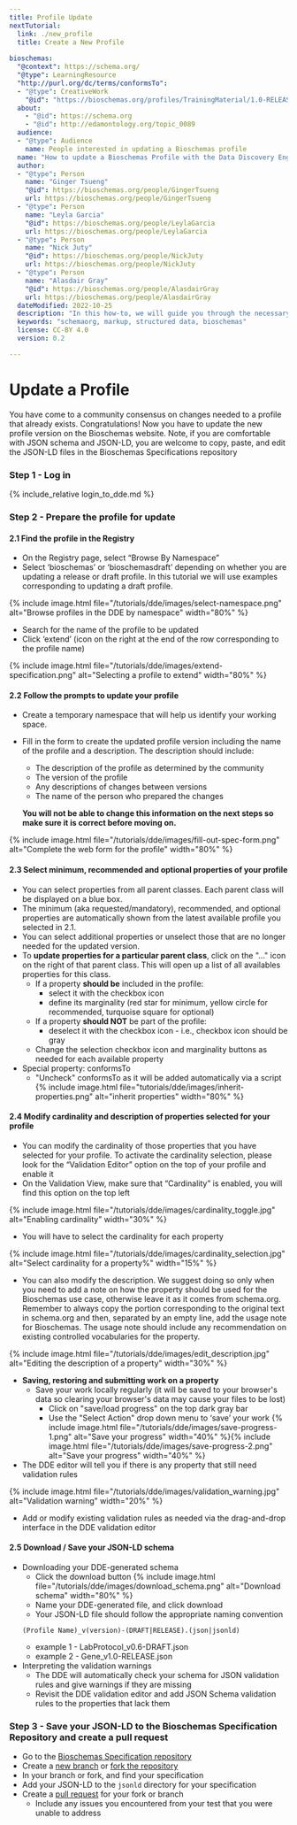 ```yaml
---
title: Profile Update
nextTutorial:
  link: ./new_profile
  title: Create a New Profile
  
bioschemas:
  "@context": https://schema.org/
  "@type": LearningResource
  "http://purl.org/dc/terms/conformsTo":
  - "@type": CreativeWork
    "@id": "https://bioschemas.org/profiles/TrainingMaterial/1.0-RELEASE"
  about:
    - "@id": https://schema.org
    - "@id": http://edamontology.org/topic_0089
  audience:
  - "@type": Audience
    name: People interested in updating a Bioschemas profile
  name: "How to update a Bioschemas Profile with the Data Discovery Engine (DDE) Schema Playground"
  author:
  - "@type": Person
    name: "Ginger Tsueng"
    "@id": https://bioschemas.org/people/GingerTsueng
    url: https://bioschemas.org/people/GingerTsueng
  - "@type": Person
    name: "Leyla Garcia"
    "@id": https://bioschemas.org/people/LeylaGarcia
    url: https://bioschemas.org/people/LeylaGarcia
  - "@type": Person
    name: "Nick Juty"
    "@id": https://bioschemas.org/people/NickJuty
    url: https://bioschemas.org/people/NickJuty
  - "@type": Person
    name: "Alasdair Gray"
    "@id": https://bioschemas.org/people/AlasdairGray
    url: https://bioschemas.org/people/AlasdairGray
  dateModified: 2022-10-25
  description: "In this how-to, we will guide you through the necessary steps in order to update an existing Bioschemas profile"
  keywords: "schemaorg, markup, structured data, bioschemas"
  license: CC-BY 4.0
  version: 0.2

---
```

# Update a Profile

You have come to a community consensus on changes needed to a profile that already exists. Congratulations! Now you have to update the new profile version on the Bioschemas website. Note, if you are comfortable with JSON schema and JSON-LD, you are welcome to copy, paste, and edit the JSON-LD files in the Bioschemas Specifications repository

### Step 1 - Log in
{% include_relative login_to_dde.md %}

### Step 2 - Prepare the profile for update
#### 2.1 Find the profile in the Registry
* On the Registry page, select “Browse By Namespace”
* Select ‘bioschemas’ or ‘bioschemasdraft’ depending on whether you are updating a release or draft profile. In this tutorial we will use examples corresponding to updating a draft profile.

{% include image.html file="/tutorials/dde/images/select-namespace.png" alt="Browse profiles in the DDE by namespace" width="80%" %}

* Search for the name of the profile to be updated
* Click ‘extend’ (icon on the right at the end of the row corresponding to the profile name)

{% include image.html file="/tutorials/dde/images/extend-specification.png" alt="Selecting a profile to extend" width="80%" %}

#### 2.2 Follow the prompts to update your profile
* Create a temporary namespace that will help us identify your working space.
* Fill in the form to create the updated profile version including the name of the profile and a description. The description should include:
  * The description of the profile as determined by the community
  * The version of the profile
  * Any descriptions of changes between versions
  * The name of the person who prepared the changes
  
  __You will not be able to change this information on the next steps so make sure it is correct before moving on.__

{% include image.html file="/tutorials/dde/images/fill-out-spec-form.png" alt="Complete the web form for the profile" width="80%" %}

#### 2.3 Select minimum, recommended and optional properties of your profile
* You can select properties from all parent classes. Each parent class will be displayed on a blue box. 
* The  minimum (aka requested/mandatory), recommended, and optional properties are automatically shown from the latest available profile you selected in 2.1.
* You can select additional properties or unselect those that are no longer needed for the updated version.
* To **update properties for a particular parent class**, click on the "..." icon on the right of that parent class. This will open up a list of all availables properties for this class. 
  * If a property **should be** included in the profile:
    * select it with the checkbox icon
    * define its marginality (red star for minimum, yellow circle for recommended, turquoise square for optional)
  * If a property **should NOT** be part of the profile:
    * deselect it with the checkbox icon - i.e., checkbox icon should be gray
  * Change the selection checkbox icon and marginality buttons as needed for each available property
* Special property: conformsTo
  * "Uncheck" conformsTo as it will be added automatically via a script
 {% include image.html file="tutorials/dde/images/inherit-properties.png" alt="inherit properties" width="80%" %}

#### 2.4 Modify cardinality and description of properties selected for your profile
* You can modify the cardinality of those properties that you have selected for your profile. To activate the cardinality selection, please look for the “Validation Editor” option on the top of your profile and enable it
* On the Validation View, make sure that “Cardinality” is enabled, you will find this option on the top left

{% include image.html file="/tutorials/dde/images/cardinality_toggle.jpg" alt="Enabling cardinality" width="30%" %}

* You will have to select the cardinality for each property 

{% include image.html file="/tutorials/dde/images/cardinality_selection.jpg" alt="Select cardinality for a property%" width="15%" %}

* You can also modify the description. We suggest doing so only when you need to add a note on how the property should be used for the Bioschemas use case, otherwise leave it as it comes from schema.org. Remember to always copy the portion corresponding to the original text in schema.org and then, separated by an empty line, add the usage note for Bioschemas. The usage note should include any recommendation on existing controlled vocabularies for the property.

{% include image.html file="/tutorials/dde/images/edit_description.jpg" alt="Editing the description of a property" width="30%" %}

* __Saving, restoring and submitting work on a property__
  * Save your work locally regularly (it will be saved to your browser's data so clearing your browser's data may cause your files to be lost)
    * Click on "save/load progress" on the top dark gray bar
    * Use the "Select Action" drop down menu to ‘save’ your work
{% include image.html file="/tutorials/dde/images/save-progress-1.png" alt="Save your progress" width="40%" %}{% include image.html file="/tutorials/dde/images/save-progress-2.png" alt="Save your progress" width="40%" %}
* The DDE editor will tell you if there is any property that still need validation rules

{% include image.html file="/tutorials/dde/images/validation_warning.jpg" alt="Validation warning" width="20%" %}

* Add or modify existing validation rules as needed via the drag-and-drop interface in the DDE validation editor

#### 2.5 Download / Save your JSON-LD schema
* Downloading your DDE-generated schema
  * Click the download button 
{% include image.html file="/tutorials/dde/images/download_schema.png" alt="Download schema" width="80%" %}
  * Name your DDE-generated file, and click download
  * Your JSON-LD file should follow the appropriate naming convention
  ```
  (Profile Name)_v(version)-(DRAFT|RELEASE).(json|jsonld)
  ```
    * example 1 - LabProtocol_v0.6-DRAFT.json
    * example 2 - Gene_v1.0-RELEASE.json
* Interpreting the validation warnings
  * The DDE will automatically check your schema for JSON validation rules and give warnings if they are missing
  * Revisit the DDE validation editor and add JSON Schema validation rules to the properties that lack them

### Step 3 - Save your JSON-LD to the Bioschemas Specification Repository and create a pull request
* Go to the [Bioschemas Specification repository](https://github.com/BioSchemas/specifications) 
* Create a [new branch](https://docs.github.com/en/repositories/configuring-branches-and-merges-in-your-repository/managing-branches-in-your-repository/viewing-branches-in-your-repository) or [fork the repository](https://docs.github.com/en/get-started/quickstart/fork-a-repo)
* In your branch or fork, and find your specification
* Add your JSON-LD to the `jsonld` directory for your specification
* Create a [pull request](https://docs.github.com/en/pull-requests/collaborating-with-pull-requests/proposing-changes-to-your-work-with-pull-requests/creating-a-pull-request) for your fork or branch
  * Include any issues you encountered from your test that you were unable to address


